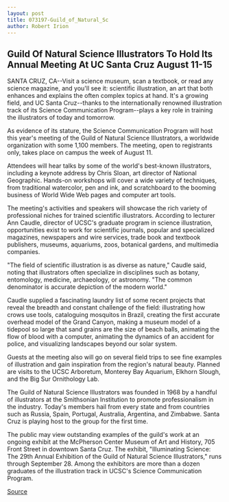 ```yaml
---
layout: post
title: 073197-Guild_of_Natural_Sc
author: Robert Irion
---
```


## Guild Of Natural Science Illustrators To Hold Its Annual Meeting At UC Santa Cruz August 11-15

SANTA CRUZ, CA--Visit a science museum, scan a textbook, or read  any science magazine, and you'll see it: scientific illustration, an art  that both enhances and explains the often complex topics at hand.  It's a growing field, and UC Santa Cruz--thanks to the  internationally renowned illustration track of its Science  Communication Program--plays a key role in training the  illustrators of today and tomorrow.

As evidence of its stature, the Science Communication  Program will host this year's meeting of the Guild of Natural  Science Illustrators, a worldwide organization with some 1,100  members. The meeting, open to registrants only, takes place on  campus the week of August 11.

Attendees will hear talks by some of the world's best-known  illustrators, including a keynote address by Chris Sloan, art director  of National Geographic. Hands-on workshops will cover a wide  variety of techniques, from traditional watercolor, pen and ink, and  scratchboard to the booming business of World Wide Web pages and  computer art tools.

The meeting's activities and speakers will showcase the rich  variety of professional niches for trained scientific illustrators.  According to lecturer Ann Caudle, director of UCSC's graduate  program in science illustration, opportunities exist to work for  scientific journals, popular and specialized magazines, newspapers  and wire services, trade book and textbook publishers, museums,  aquariums, zoos, botanical gardens, and multimedia companies.

"The field of scientific illustration is as diverse as nature,"  Caudle said, noting that illustrators often specialize in disciplines  such as botany, entomology, medicine, archaeology, or astronomy.  "The common denominator is accurate depiction of the modern  world."

Caudle supplied a fascinating laundry list of some recent  projects that reveal the breadth and constant challenge of the field:  illustrating how crows use tools, cataloguing mosquitos in Brazil,  creating the first accurate overhead model of the Grand Canyon,  making a museum model of a tidepool so large that sand grains are  the size of beach balls, animating the flow of blood with a computer,  animating the dynamics of an accident for police, and visualizing  landscapes beyond our solar system.

Guests at the meeting also will go on several field trips to see  fine examples of illustration and gain inspiration from the region's  natural beauty. Planned are visits to the UCSC Arboretum, Monterey  Bay Aquarium, Elkhorn Slough, and the Big Sur Ornithology Lab.

The Guild of Natural Science Illustrators was founded in 1968  by a handful of illustrators at the Smithsonian Institution to  promote professionalism in the industry. Today's members hail from  every state and from countries such as Russia, Spain, Portugal,  Australia, Argentina, and Zimbabwe. Santa Cruz is playing host to  the group for the first time.

The public may view outstanding examples of the guild's work  at an ongoing exhibit at the McPherson Center Museum of Art and  History, 705 Front Street in downtown Santa Cruz. The exhibit,  "Illuminating Science: The 29th Annual Exhibition of the Guild of  Natural Science Illustrators," runs through September 28. Among the  exhibitors are more than a dozen graduates of the illustration track  in UCSC's Science Communication Program.

[Source](http://www1.ucsc.edu/news_events/press_releases/archive/97-98/07-97/073197-Guild_of_Natural_Sc.html "Permalink to 073197-Guild_of_Natural_Sc")